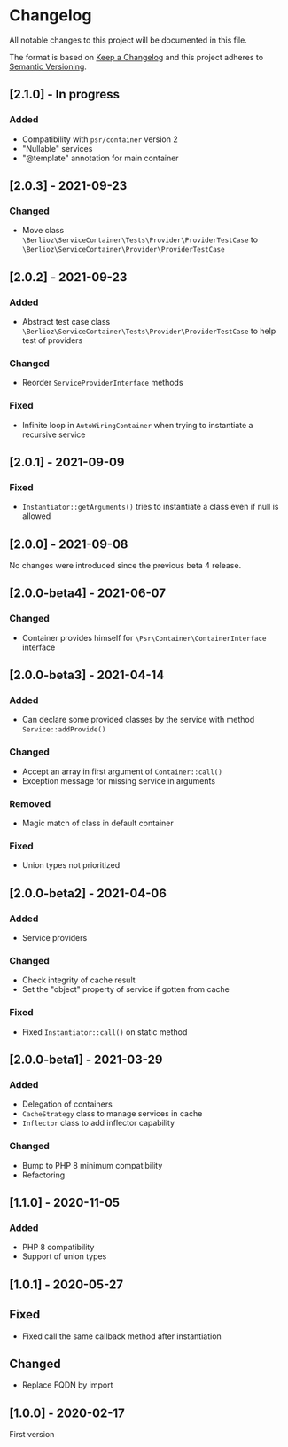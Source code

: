 # Changelog

All notable changes to this project will be documented in this file.

The format is based on [Keep a Changelog](http://keepachangelog.com/en/1.0.0/)
and this project adheres to [Semantic Versioning](http://semver.org/spec/v2.0.0.html).

## [2.1.0] - In progress

### Added

- Compatibility with `psr/container` version 2
- "Nullable" services
- "@template" annotation for main container

## [2.0.3] - 2021-09-23

### Changed

- Move class `\Berlioz\ServiceContainer\Tests\Provider\ProviderTestCase` to `\Berlioz\ServiceContainer\Provider\ProviderTestCase`

## [2.0.2] - 2021-09-23

### Added

- Abstract test case class `\Berlioz\ServiceContainer\Tests\Provider\ProviderTestCase` to help test of providers

### Changed

- Reorder `ServiceProviderInterface` methods

### Fixed

- Infinite loop in `AutoWiringContainer` when trying to instantiate a recursive service

## [2.0.1] - 2021-09-09

### Fixed

- `Instantiator::getArguments()` tries to instantiate a class even if null is allowed

## [2.0.0] - 2021-09-08

No changes were introduced since the previous beta 4 release.

## [2.0.0-beta4] - 2021-06-07

### Changed

- Container provides himself for `\Psr\Container\ContainerInterface` interface

## [2.0.0-beta3] - 2021-04-14

### Added

- Can declare some provided classes by the service with method `Service::addProvide()`

### Changed

- Accept an array in first argument of `Container::call()`
- Exception message for missing service in arguments

### Removed

- Magic match of class in default container

### Fixed

- Union types not prioritized

## [2.0.0-beta2] - 2021-04-06

### Added

- Service providers

### Changed

- Check integrity of cache result
- Set the "object" property of service if gotten from cache

### Fixed

- Fixed `Instantiator::call()` on static method

## [2.0.0-beta1] - 2021-03-29

### Added

- Delegation of containers
- `CacheStrategy` class to manage services in cache
- `Inflector` class to add inflector capability

### Changed

- Bump to PHP 8 minimum compatibility
- Refactoring

## [1.1.0] - 2020-11-05

### Added

- PHP 8 compatibility
- Support of union types

## [1.0.1] - 2020-05-27

## Fixed

- Fixed call the same callback method after instantiation

## Changed

- Replace FQDN by import

## [1.0.0] - 2020-02-17

First version
